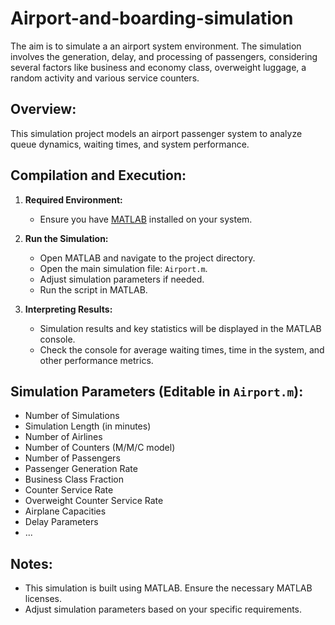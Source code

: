 # Airport-and-boarding-simulation
The aim is to simulate a an airport system environment. The simulation involves the generation, delay, and processing of passengers, considering several factors like business and economy class, overweight luggage, a random activity and various service counters. 

## Overview:

This simulation project models an airport passenger system to analyze queue dynamics, waiting times, and system performance.

## Compilation and Execution:

1. **Required Environment:**
   - Ensure you have [MATLAB](https://www.mathworks.com/products/matlab.html) installed on your system.

2. **Run the Simulation:**
   - Open MATLAB and navigate to the project directory.
   - Open the main simulation file: `Airport.m`.
   - Adjust simulation parameters if needed.
   - Run the script in MATLAB.

3. **Interpreting Results:**
   - Simulation results and key statistics will be displayed in the MATLAB console.
   - Check the console for average waiting times, time in the system, and other performance metrics.

## Simulation Parameters (Editable in `Airport.m`):

- Number of Simulations
- Simulation Length (in minutes)
- Number of Airlines
- Number of Counters (M/M/C model)
- Number of Passengers
- Passenger Generation Rate
- Business Class Fraction
- Counter Service Rate
- Overweight Counter Service Rate
- Airplane Capacities
- Delay Parameters
- ...

## Notes:

- This simulation is built using MATLAB. Ensure the necessary MATLAB licenses.
- Adjust simulation parameters based on your specific requirements.

